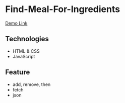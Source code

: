 # Find-Meal-For-Ingredients

 [Demo Link](https://find-meal-for-ingredients.netlify.app/)

## Technologies

- HTML & CSS
- JavaScript

## Feature

- add, remove, then
- fetch
- json
